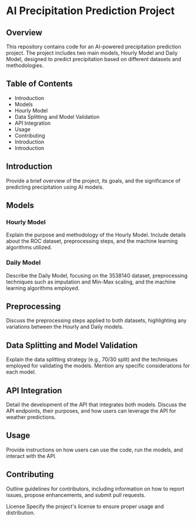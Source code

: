 <h1>
      AI Precipitation Prediction Project
</h1>
 
<h2>Overview</h2>
<body>This repository contains code for an AI-powered precipitation prediction project. The project includes two main models, Hourly Model and Daily Model, designed to predict precipitation based on different datasets and methodologies.</body>

<h2> Table of Contents</h2>
<body><ul>
      <li>Introduction</li>
       <li>Models</li>
       <li>Hourly Model</li>
       <li>Data Splitting and Model Validation</li>
       <li>API Integration</li>
       <li>Usage</li>
       <li>Contributing</li>
       <li>Introduction</li>
       <li>Introduction</li>
</ul>
</body>

<h2>Introduction</h2>
Provide a brief overview of the project, its goals, and the significance of predicting precipitation using AI models.

<h2>Models</h2>
<h3>Hourly Model</h3>
Explain the purpose and methodology of the Hourly Model. Include details about the ROC dataset, preprocessing steps, and the machine learning algorithms utilized.

<h3>Daily Model</h3>
Describe the Daily Model, focusing on the 3538140 dataset, preprocessing techniques such as imputation and Min-Max scaling, and the machine learning algorithms employed.

<h2>Preprocessing</h2>
Discuss the preprocessing steps applied to both datasets, highlighting any variations between the Hourly and Daily models.

<h2>Data Splitting and Model Validation</h2>
Explain the data splitting strategy (e.g., 70/30 split) and the techniques employed for validating the models. Mention any specific considerations for each model.

<h2>API Integration</h2>
Detail the development of the API that integrates both models. Discuss the API endpoints, their purposes, and how users can leverage the API for weather predictions.

<h2>Usage</h2>
Provide instructions on how users can use the code, run the models, and interact with the API.

<h2>Contributing</h2>
Outline guidelines for contributors, including information on how to report issues, propose enhancements, and submit pull requests.

License
Specify the project's license to ensure proper usage and distribution.

